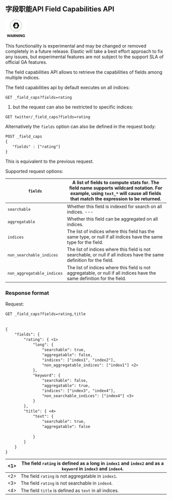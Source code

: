 ## 字段职能API Field Capabilities API

![Warning](/images/icons/warning.png)

This functionality is experimental and may be changed or removed completely in a future release. Elastic will take a best effort approach to fix any issues, but experimental features are not subject to the support SLA of official GA features.

The field capabilities API allows to retrieve the capabilities of fields among multiple indices.

The field capabilities api by default executes on all indices:
    
    
    GET _field_caps?fields=rating

  1. but the request can also be restricted to specific indices: 


    
    
    GET twitter/_field_caps?fields=rating

Alternatively the `fields` option can also be defined in the request body:
    
    
    POST _field_caps
    {
       "fields" : ["rating"]
    }

This is equivalent to the previous request.

Supported request options:

`fields`| A list of fields to compute stats for. The field name supports wildcard notation. For example, using `text_*` will cause all fields that match the expression to be returned.     
---|---   
`searchable`| Whether this field is indexed for search on all indices.     ---|---    
`aggregatable`| Whether this field can be aggregated on all indices.     
`indices`| The list of indices where this field has the same type, or null if all indices have the same type for the field.     
`non_searchable_indices`| The list of indices where this field is not searchable, or null if all indices have the same definition for the field.     
`non_aggregatable_indices`| The list of indices where this field is not aggregatable, or null if all indices have the same definition for the field.   
  
### Response format

Request:
    
    
    GET _field_caps?fields=rating,title
    
    
    {
        "fields": {
            "rating": { <1>
                "long": {
                    "searchable": true,
                    "aggregatable": false,
                    "indices": ["index1", "index2"],
                    "non_aggregatable_indices": ["index1"] <2>
                },
                "keyword": {
                    "searchable": false,
                    "aggregatable": true,
                    "indices": ["index3", "index4"],
                    "non_searchable_indices": ["index4"] <3>
                }
            },
            "title": { <4>
                "text": {
                    "searchable": true,
                    "aggregatable": false
    
                }
            }
        }
    }

<1>| The field `rating` is defined as a long in `index1` and `index2` and as a `keyword` in `index3` and `index4`.     
---|---    
<2>| The field `rating` is not aggregatable in `index1`.     
<3>| The field `rating` is not searchable in `index4`.     
<4>| The field `title` is defined as `text` in all indices. 
